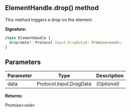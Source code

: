 ## ElementHandle.drop() method

This method triggers a drop on the element.

**Signature:**

```typescript
class ElementHandle {
  drop(data?: Protocol.Input.DragData): Promise<void>;
}
```

## Parameters

| Parameter | Type                    | Description       |
| --------- | ----------------------- | ----------------- |
| data      | Protocol.Input.DragData | <i>(Optional)</i> |

**Returns:**

Promise&lt;void&gt;
